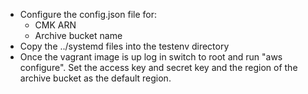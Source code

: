 
* Configure the config.json file for:
  * CMK ARN
  * Archive bucket name
* Copy the ../systemd files into the testenv directory
* Once the vagrant image is up log in switch to root and run "aws configure".
Set the access key and secret key and the region of the archive bucket as the default region.
